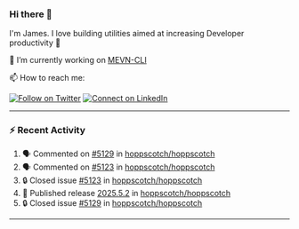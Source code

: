 ### Hi there 👋

I'm James. I love building utilities aimed at increasing Developer productivity :raised_hands: 

🔭 I’m currently working on [MEVN-CLI](https://github.com/madlabsinc/mevn-cli)

📫 How to reach me:

[![Follow on Twitter](https://img.shields.io/badge/--twitter?label=Twitter&logo=Twitter&style=social)](https://twitter.com/james_madhacks) [![Connect on LinkedIn](https://img.shields.io/badge/--linkedin?label=LinkedIn&logo=LinkedIn&style=social)](https://www.linkedin.com/in/jamesgeorge007)

---

### :zap: Recent Activity

<!--START_SECTION:activity-->
1. 🗣 Commented on [#5129](https://github.com/hoppscotch/hoppscotch/issues/5129#issuecomment-2973557147) in [hoppscotch/hoppscotch](https://github.com/hoppscotch/hoppscotch)
2. 🗣 Commented on [#5123](https://github.com/hoppscotch/hoppscotch/issues/5123#issuecomment-2973556508) in [hoppscotch/hoppscotch](https://github.com/hoppscotch/hoppscotch)
3. 🔒 Closed issue [#5123](https://github.com/hoppscotch/hoppscotch/issues/5123) in [hoppscotch/hoppscotch](https://github.com/hoppscotch/hoppscotch)
4. 🚀 Published release [2025.5.2](https://github.com/hoppscotch/hoppscotch/releases/tag/2025.5.2) in [hoppscotch/hoppscotch](https://github.com/hoppscotch/hoppscotch)
5. 🔒 Closed issue [#5129](https://github.com/hoppscotch/hoppscotch/issues/5129) in [hoppscotch/hoppscotch](https://github.com/hoppscotch/hoppscotch)
<!--END_SECTION:activity-->

---

<!--
**jamesgeorge007/jamesgeorge007** is a ✨ _special_ ✨ repository because its `README.md` (this file) appears on your GitHub profile.

Here are some ideas to get you started:

- 🌱 I’m currently learning ...
- 👯 I’m looking to collaborate on ...
- 🤔 I’m looking for help with ...
- 💬 Ask me about ...
- 😄 Pronouns: ...
- ⚡ Fun fact: ...
-->
